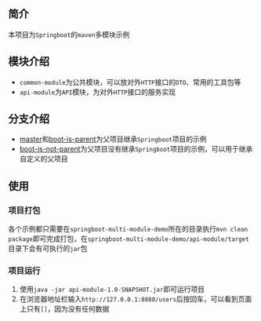 ## 简介
本项目为`Springboot`的`maven`多模块示例

## 模块介绍
- `common-module`为公共模块，可以放对外`HTTP`接口的`DTO`、常用的工具包等
- `api-module`为`API`模块，为对外`HTTP`接口的服务实现

## 分支介绍
- [master](https://github.com/ruanjiehui/springboot-multi-module-demo/)和[boot-is-parent](https://github.com/ruanjiehui/springboot-multi-module-demo/tree/boot-is-parent)为父项目继承`Springboot`项目的示例
- [boot-is-not-parent](https://github.com/ruanjiehui/springboot-multi-module-demo/tree/boot-is-not-parent)为父项目没有继承`Springboot`项目的示例，可以用于继承自定义的父项目

## 使用
### 项目打包
各个示例都只需要在`springboot-multi-module-demo`所在的目录执行`mvn clean package`即可完成打包，在`springboot-multi-module-demo/api-module/target`目录下会有可执行的`jar`包

### 项目运行
1. 使用`java -jar api-module-1.0-SNAPSHOT.jar`即可运行项目
2. 在浏览器地址栏输入`http://127.0.0.1:8080/users`后按回车，可以看到页面上只有`[]`，因为没有任何数据
